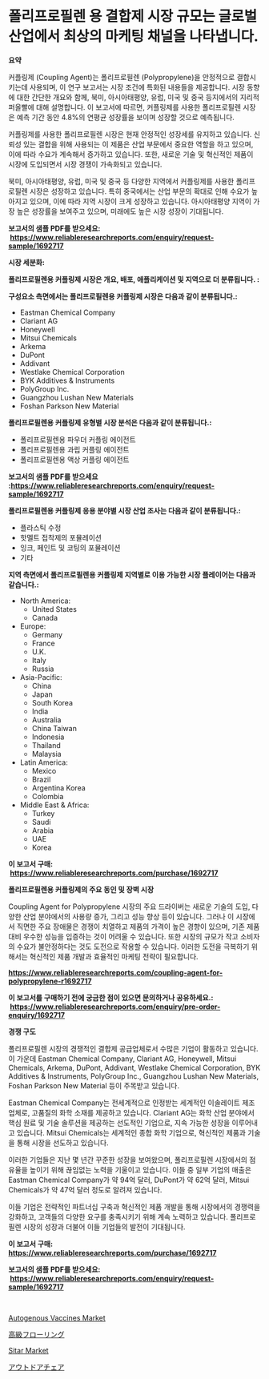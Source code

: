 <p><h1>폴리프로필렌 용 결합제 시장 규모는 글로벌 산업에서 최상의 마케팅 채널을 나타냅니다.</h1></p><p><strong>요약</strong></p>
<p><p>커플링제 (Coupling Agent)는 폴리프로필렌 (Polypropylene)을 안정적으로 결합시키는데 사용되며, 이 연구 보고서는 시장 조건에 특화된 내용들을 제공합니다. 시장 동향에 대한 간단한 개요와 함께, 북미, 아시아태평양, 유럽, 미국 및 중국 등지에서의 지리적 퍼올빨에 대해 설명합니다. 이 보고서에 따르면, 커플링제를 사용한 폴리프로필렌 시장은 예측 기간 동안 4.8%의 연평균 성장률을 보이며 성장할 것으로 예측됩니다.</p><p>커플링제를 사용한 폴리프로필렌 시장은 현재 안정적인 성장세를 유지하고 있습니다. 신뢰성 있는 결합을 위해 사용되는 이 제품은 산업 부문에서 중요한 역할을 하고 있으며, 이에 따라 수요가 계속해서 증가하고 있습니다. 또한, 새로운 기술 및 혁신적인 제품이 시장에 도입되면서 시장 경쟁이 가속화되고 있습니다.</p><p>북미, 아시아태평양, 유럽, 미국 및 중국 등 다양한 지역에서 커플링제를 사용한 폴리프로필렌 시장은 성장하고 있습니다. 특히 중국에서는 산업 부문의 확대로 인해 수요가 높아지고 있으며, 이에 따라 지역 시장이 크게 성장하고 있습니다. 아시아태평양 지역이 가장 높은 성장률을 보여주고 있으며, 미래에도 높은 시장 성장이 기대됩니다.</p></p>
<p><strong>보고서의 샘플 PDF를 받으세요: &nbsp;<a href="https://www.reliableresearchreports.com/enquiry/request-sample/1692717">https://www.reliableresearchreports.com/enquiry/request-sample/1692717</a></strong></p>
<p><strong>시장 세분화:</strong></p>
<p><strong> 폴리프로필렌용 커플링제 시장은 개요, 배포, 애플리케이션 및 지역으로 더 분류됩니다. :</strong></p>
<p><strong>구성요소 측면에서는 폴리프로필렌용 커플링제 시장은 다음과 같이 분류됩니다.:</strong></p>
<p><ul><li>Eastman Chemical Company</li><li>Clariant AG</li><li>Honeywell</li><li>Mitsui Chemicals</li><li>Arkema</li><li>DuPont</li><li>Addivant</li><li>Westlake Chemical Corporation</li><li>BYK Additives & Instruments</li><li>PolyGroup Inc.</li><li>Guangzhou Lushan New Materials</li><li>Foshan Parkson New Material</li></ul></p>
<p><strong> 폴리프로필렌용 커플링제 유형별 시장 분석은 다음과 같이 분류됩니다.:</strong></p>
<p><ul><li>폴리프로필렌용 파우더 커플링 에이전트</li><li>폴리프로필렌용 과립 커플링 에이전트</li><li>폴리프로필렌용 액상 커플링 에이전트</li></ul></p>
<p><strong>보고서의 샘플 PDF를 받으세요 :<a href="https://www.reliableresearchreports.com/enquiry/request-sample/1692717">https://www.reliableresearchreports.com/enquiry/request-sample/1692717</a></strong></p>
<p><strong> 폴리프로필렌용 커플링제 응용 분야별 시장 산업 조사는 다음과 같이 분류됩니다.:</strong></p>
<p><ul><li>플라스틱 수정</li><li>핫멜트 접착제의 포뮬레이션</li><li>잉크, 페인트 및 코팅의 포뮬레이션</li><li>기타</li></ul></p>
<p><strong>지역 측면에서 폴리프로필렌용 커플링제 지역별로 이용 가능한 시장 플레이어는 다음과 같습니다.:</strong></p>
<p><ul>
    <li>
        North America:
        <ul>
            <li>United States</li>
            <li>Canada</li>
        </ul>
    </li>
    <li>
        Europe:
        <ul>
            <li>Germany</li>
            <li>France</li>
            <li>U.K.</li>
            <li>Italy</li>
            <li>Russia</li>
        </ul>
    </li>
    <li>
        Asia-Pacific:
        <ul>
            <li>China</li>
            <li>Japan</li>
            <li>South Korea</li>
            <li>India</li>
            <li>Australia</li>
            <li>China Taiwan</li>
            <li>Indonesia</li>
            <li>Thailand</li>
            <li>Malaysia</li>
        </ul>
    </li>
    <li>
        Latin America:
        <ul>
            <li>Mexico</li>
            <li>Brazil</li>
            <li>Argentina Korea</li>
            <li>Colombia</li>
        </ul>
    </li>
    <li>
        Middle East & Africa:
        <ul>
            <li>Turkey</li>
            <li>Saudi</li>
            <li>Arabia</li>
            <li>UAE</li>
            <li>Korea</li>
        </ul>
    </li>
    </ul></p>
<p><strong>이 보고서 구매: &nbsp;<a href="https://www.reliableresearchreports.com/purchase/1692717">https://www.reliableresearchreports.com/purchase/1692717</a></strong></p>
<p><strong>폴리프로필렌용 커플링제의 주요 동인 및 장벽 시장</strong></p>
<p><p>Coupling Agent for Polypropylene 시장의 주요 드라이버는 새로운 기술의 도입, 다양한 산업 분야에서의 사용량 증가, 그리고 성능 향상 등이 있습니다. 그러나 이 시장에서 직면한 주요 장애물은 경쟁이 치열하고 제품의 가격이 높은 경향이 있으며, 기존 제품 대비 우수한 성능을 입증하는 것이 어려울 수 있습니다. 또한 시장의 규모가 작고 소비자의 수요가 불안정하다는 것도 도전으로 작용할 수 있습니다. 이러한 도전을 극복하기 위해서는 혁신적인 제품 개발과 효율적인 마케팅 전략이 필요합니다.</p></p>
<p><strong><a href="https://www.reliableresearchreports.com/coupling-agent-for-polypropylene-r1692717">https://www.reliableresearchreports.com/coupling-agent-for-polypropylene-r1692717</a></strong></p>
<p><strong>이 보고서를 구매하기 전에 궁금한 점이 있으면 문의하거나 공유하세요.: &nbsp;<a href="https://www.reliableresearchreports.com/enquiry/pre-order-enquiry/1692717">https://www.reliableresearchreports.com/enquiry/pre-order-enquiry/1692717</a></strong></p>
<p><strong>경쟁 구도</strong></p>
<p><p>폴리프로필렌 시장의 경쟁적인 결합제 공급업체로서 수많은 기업이 활동하고 있습니다. 이 가운데 Eastman Chemical Company, Clariant AG, Honeywell, Mitsui Chemicals, Arkema, DuPont, Addivant, Westlake Chemical Corporation, BYK Additives & Instruments, PolyGroup Inc., Guangzhou Lushan New Materials, Foshan Parkson New Material 등이 주목받고 있습니다.</p><p>Eastman Chemical Company는 전세계적으로 인정받는 세계적인 이솔레이트 제조 업체로, 고품질의 화학 소재를 제공하고 있습니다. Clariant AG는 화학 산업 분야에서 핵심 원료 및 기술 솔루션을 제공하는 선도적인 기업으로, 지속 가능한 성장을 이루어내고 있습니다. Mitsui Chemicals는 세계적인 종합 화학 기업으로, 혁신적인 제품과 기술을 통해 시장을 선도하고 있습니다.</p><p>이러한 기업들은 지난 몇 년간 꾸준한 성장을 보여왔으며, 폴리프로필렌 시장에서의 점유율을 높이기 위해 끊임없는 노력을 기울이고 있습니다. 이들 중 일부 기업의 매출은 Eastman Chemical Company가 약 94억 달러, DuPont가 약 62억 달러, Mitsui Chemicals가 약 47억 달러 정도로 알려져 있습니다.</p><p>이들 기업은 전략적인 파트너십 구축과 혁신적인 제품 개발을 통해 시장에서의 경쟁력을 강화하고, 고객들의 다양한 요구를 충족시키기 위해 계속 노력하고 있습니다. 폴리프로필렌 시장의 성장과 더불어 이들 기업들의 발전이 기대됩니다.</p></p>
<p><strong>이 보고서 구매: &nbsp; <a href="https://www.reliableresearchreports.com/purchase/1692717">https://www.reliableresearchreports.com/purchase/1692717</a></strong></p>
<p><strong>보고서의 샘플 PDF를 받으세요: &nbsp;<a href="https://www.reliableresearchreports.com/enquiry/request-sample/1692717">https://www.reliableresearchreports.com/enquiry/request-sample/1692717</a></strong><strong></strong></p>
<p>&nbsp;</p>
<p><p><a href="https://www.linkedin.com/pulse/autogenous-vaccines-market-key-successful-business-strategy-zb2qc?trackingId=jL%2BNihUblQFa3cpDTfPDEg%3D%3D">Autogenous Vaccines Market</a></p><p><a href="https://medium.com/@saigekulas/%E9%AB%98%E7%B4%9A%E3%83%95%E3%83%AD%E3%83%BC%E3%83%AA%E3%83%B3%E3%82%B0%E3%81%AE%E5%B8%82%E5%A0%B4%E8%AA%BF%E6%9F%BB%E3%83%AC%E3%83%9D%E3%83%BC%E3%83%88-%E3%81%9D%E3%81%AE%E6%AD%B4%E5%8F%B2%E3%81%A82031%E5%B9%B4%E3%81%BE%E3%81%A7%E3%81%AE%E4%BA%88%E6%B8%AC-761861f100f6">高級フローリング</a></p><p><a href="https://www.linkedin.com/pulse/sitar-market-insight-trends-growth-forecasted-from-2024-2031-rra1c?trackingId=XXur2xig%2Fxih7BkKuLX2gw%3D%3D">Sitar Market</a></p><p><a href="https://github.com/oqoeusbvpadwjs08/Market-Research-Report-List-1/blob/main/422301130582.md">アウトドアチェア</a></p></p>
